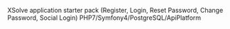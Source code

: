 XSolve application starter pack (Register, Login, Reset Password, Change Password, Social Login) PHP7/Symfony4/PostgreSQL/ApiPlatform
